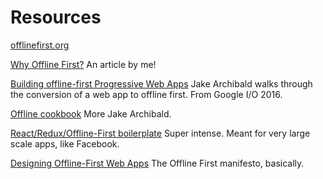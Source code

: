 # Resources

[offlinefirst.org](http://offlinefirst.org/)

[Why Offline First?](https://medium.com/@billyzac/why-offline-first-c939b3ddadca#.jqain01q5) An article by me!

[Building offline-first Progressive Web Apps](https://www.youtube.com/watch?v=cmGr0RszHc8) Jake Archibald walks through the conversion of a web app to offline first. From Google I/O 2016.

[Offline cookbook](https://jakearchibald.com/2014/offline-cookbook/) More Jake Archibald.

[React/Redux/Offline-First boilerplate](http://www.reactboilerplate.com/) Super intense. Meant for very large scale apps, like Facebook.

[Designing Offline-First Web Apps](http://alistapart.com/article/offline-first) The Offline First manifesto, basically.
